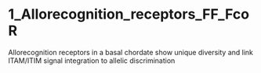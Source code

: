# 1_Allorecognition_receptors_FF_FcoR
Allorecognition receptors in a basal chordate show unique diversity and link ITAM/ITIM signal integration to allelic discrimination
